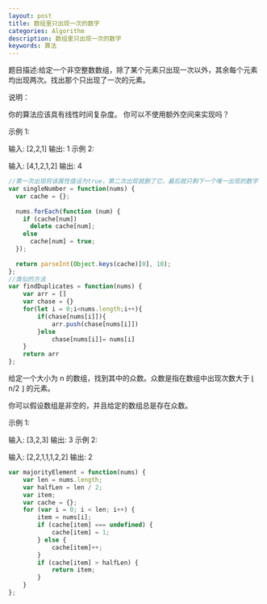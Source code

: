 ```yaml
---
layout: post
title: 数组里只出现一次的数字
categories: Algorithm
description: 数组里只出现一次的数字
keywords: 算法
---
```


题目描述:给定一个非空整数数组，除了某个元素只出现一次以外，其余每个元素均出现两次。找出那个只出现了一次的元素。

说明：

你的算法应该具有线性时间复杂度。 你可以不使用额外空间来实现吗？

示例 1:

输入: [2,2,1]
输出: 1
示例 2:

输入: [4,1,2,1,2]
输出: 4 
``` javascript
//第一次出现将该属性值设为true，第二次出现就删了它，最后就只剩下一个唯一出现的数字
var singleNumber = function(nums) {
  var cache = {};
  
  nums.forEach(function (num) {
    if (cache[num])
      delete cache[num];
    else
      cache[num] = true;
  });
  
  return parseInt(Object.keys(cache)[0], 10);
};
//类似的方法
var findDuplicates = function(nums) {
    var arr = []
    var chase = {}
    for(let i = 0;i<nums.length;i++){
        if(chase[nums[i]]){
            arr.push(chase[nums[i]])
        }else
            chase[nums[i]]= nums[i]
    }
    return arr
};
```
给定一个大小为 n 的数组，找到其中的众数。众数是指在数组中出现次数大于 ⌊ n/2 ⌋ 的元素。

你可以假设数组是非空的，并且给定的数组总是存在众数。

示例 1:

输入: [3,2,3]
输出: 3
示例 2:

输入: [2,2,1,1,1,2,2]
输出: 2
``` javascript
var majorityElement = function(nums) {
    var len = nums.length;
    var halfLen = len / 2;
    var item;
    var cache = {};
    for (var i = 0; i < len; i++) {
        item = nums[i];
        if (cache[item] === undefined) {
            cache[item] = 1;
        } else {
            cache[item]++;
        }
        if (cache[item] > halfLen) {
            return item;
        }
    }
};
```
